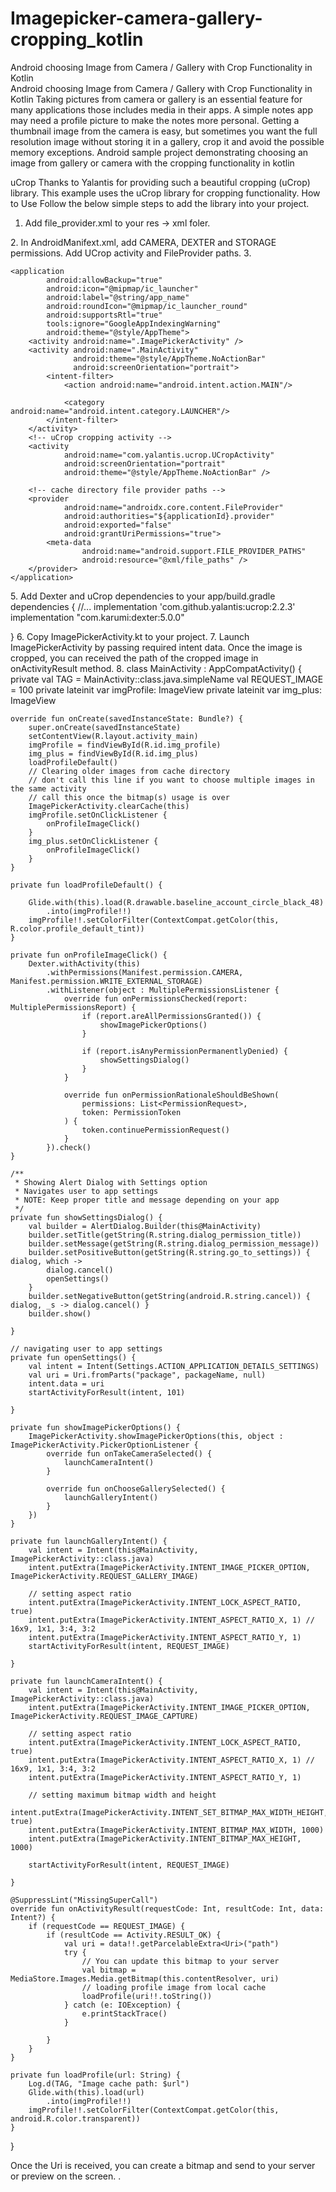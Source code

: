# Imagepicker-camera-gallery-cropping_kotlin
Android choosing Image from Camera / Gallery with Crop Functionality in Kotlin  
Android choosing Image from Camera / Gallery with Crop Functionality in Kotlin
Taking pictures from camera or gallery is an essential feature for many applications those includes media in their apps. A simple notes app may need a profile picture to make the notes more personal. Getting a thumbnail image from the camera is easy, but sometimes you want the full resolution image without storing it in a gallery, crop it and avoid the possible memory exceptions.
Android sample project demonstrating choosing an image from gallery or camera with the cropping functionality in kotlin

uCrop
Thanks to Yalantis for providing such a beautiful cropping (uCrop) library. This example uses the uCrop library for cropping functionality.
How to Use
Follow the below simple steps to add the library into your project.
1.	Add file_provider.xml to your res -> xml foler.
<?xml version="1.0" encoding="utf-8"?>
<paths>
    <external-cache-path
        name="cache"
        path="camera" />
</paths>
2.	In AndroidManifext.xml, add CAMERA, DEXTER and STORAGE permissions. Add UCrop activity and FileProvider paths.
3.	<?xml version="1.0" encoding="utf-8"?>
<manifest xmlns:android="http://schemas.android.com/apk/res/android"
          xmlns:tools="http://schemas.android.com/tools"
          package="com.app.imagepicker_cropping_kotlin">
    <uses-permission android:name="android.permission.INTERNET"/>
    <uses-permission android:name="android.permission.CAMERA"/>
    <uses-permission android:name="android.permission.READ_EXTERNAL_STORAGE"/>
    <uses-permission android:name="android.permission.WRITE_EXTERNAL_STORAGE"/>

    <application
            android:allowBackup="true"
            android:icon="@mipmap/ic_launcher"
            android:label="@string/app_name"
            android:roundIcon="@mipmap/ic_launcher_round"
            android:supportsRtl="true"
            tools:ignore="GoogleAppIndexingWarning"
            android:theme="@style/AppTheme">
        <activity android:name=".ImagePickerActivity" />
        <activity android:name=".MainActivity"
                  android:theme="@style/AppTheme.NoActionBar"
                  android:screenOrientation="portrait">
            <intent-filter>
                <action android:name="android.intent.action.MAIN"/>

                <category android:name="android.intent.category.LAUNCHER"/>
            </intent-filter>
        </activity>
        <!-- uCrop cropping activity -->
        <activity
                android:name="com.yalantis.ucrop.UCropActivity"
                android:screenOrientation="portrait"
                android:theme="@style/AppTheme.NoActionBar" />

        <!-- cache directory file provider paths -->
        <provider
                android:name="androidx.core.content.FileProvider"
                android:authorities="${applicationId}.provider"
                android:exported="false"
                android:grantUriPermissions="true">
            <meta-data
                    android:name="android.support.FILE_PROVIDER_PATHS"
                    android:resource="@xml/file_paths" />
        </provider>
    </application>

</manifest>
5.	Add Dexter and uCrop dependencies to your app/build.gradle
dependencies {
    //...
		implementation 'com.github.yalantis:ucrop:2.2.3'
implementation "com.karumi:dexter:5.0.0"


}
6.	Copy ImagePickerActivity.kt to your project.
7.	Launch ImagePickerActivity by passing required intent data. Once the image is cropped, you can received the path of the cropped image in onActivityResult method.
8.	class MainActivity : AppCompatActivity() {
    private val TAG = MainActivity::class.java.simpleName
    val REQUEST_IMAGE = 100
    private lateinit var imgProfile: ImageView
    private lateinit var img_plus: ImageView

    override fun onCreate(savedInstanceState: Bundle?) {
        super.onCreate(savedInstanceState)
        setContentView(R.layout.activity_main)
        imgProfile = findViewById(R.id.img_profile)
        img_plus = findViewById(R.id.img_plus)
        loadProfileDefault()
        // Clearing older images from cache directory
        // don't call this line if you want to choose multiple images in the same activity
        // call this once the bitmap(s) usage is over
        ImagePickerActivity.clearCache(this)
        imgProfile.setOnClickListener {
            onProfileImageClick()
        }
        img_plus.setOnClickListener {
            onProfileImageClick()
        }
    }

    private fun loadProfileDefault() {

        Glide.with(this).load(R.drawable.baseline_account_circle_black_48)
            .into(imgProfile!!)
        imgProfile!!.setColorFilter(ContextCompat.getColor(this, R.color.profile_default_tint))
    }

    private fun onProfileImageClick() {
        Dexter.withActivity(this)
            .withPermissions(Manifest.permission.CAMERA, Manifest.permission.WRITE_EXTERNAL_STORAGE)
            .withListener(object : MultiplePermissionsListener {
                override fun onPermissionsChecked(report: MultiplePermissionsReport) {
                    if (report.areAllPermissionsGranted()) {
                        showImagePickerOptions()
                    }

                    if (report.isAnyPermissionPermanentlyDenied) {
                        showSettingsDialog()
                    }
                }

                override fun onPermissionRationaleShouldBeShown(
                    permissions: List<PermissionRequest>,
                    token: PermissionToken
                ) {
                    token.continuePermissionRequest()
                }
            }).check()
    }

    /**
     * Showing Alert Dialog with Settings option
     * Navigates user to app settings
     * NOTE: Keep proper title and message depending on your app
     */
    private fun showSettingsDialog() {
        val builder = AlertDialog.Builder(this@MainActivity)
        builder.setTitle(getString(R.string.dialog_permission_title))
        builder.setMessage(getString(R.string.dialog_permission_message))
        builder.setPositiveButton(getString(R.string.go_to_settings)) { dialog, which ->
            dialog.cancel()
            openSettings()
        }
        builder.setNegativeButton(getString(android.R.string.cancel)) { dialog, _s -> dialog.cancel() }
        builder.show()

    }

    // navigating user to app settings
    private fun openSettings() {
        val intent = Intent(Settings.ACTION_APPLICATION_DETAILS_SETTINGS)
        val uri = Uri.fromParts("package", packageName, null)
        intent.data = uri
        startActivityForResult(intent, 101)

    }

    private fun showImagePickerOptions() {
        ImagePickerActivity.showImagePickerOptions(this, object : ImagePickerActivity.PickerOptionListener {
            override fun onTakeCameraSelected() {
                launchCameraIntent()
            }

            override fun onChooseGallerySelected() {
                launchGalleryIntent()
            }
        })
    }

    private fun launchGalleryIntent() {
        val intent = Intent(this@MainActivity, ImagePickerActivity::class.java)
        intent.putExtra(ImagePickerActivity.INTENT_IMAGE_PICKER_OPTION, ImagePickerActivity.REQUEST_GALLERY_IMAGE)

        // setting aspect ratio
        intent.putExtra(ImagePickerActivity.INTENT_LOCK_ASPECT_RATIO, true)
        intent.putExtra(ImagePickerActivity.INTENT_ASPECT_RATIO_X, 1) // 16x9, 1x1, 3:4, 3:2
        intent.putExtra(ImagePickerActivity.INTENT_ASPECT_RATIO_Y, 1)
        startActivityForResult(intent, REQUEST_IMAGE)

    }

    private fun launchCameraIntent() {
        val intent = Intent(this@MainActivity, ImagePickerActivity::class.java)
        intent.putExtra(ImagePickerActivity.INTENT_IMAGE_PICKER_OPTION, ImagePickerActivity.REQUEST_IMAGE_CAPTURE)

        // setting aspect ratio
        intent.putExtra(ImagePickerActivity.INTENT_LOCK_ASPECT_RATIO, true)
        intent.putExtra(ImagePickerActivity.INTENT_ASPECT_RATIO_X, 1) // 16x9, 1x1, 3:4, 3:2
        intent.putExtra(ImagePickerActivity.INTENT_ASPECT_RATIO_Y, 1)

        // setting maximum bitmap width and height
        intent.putExtra(ImagePickerActivity.INTENT_SET_BITMAP_MAX_WIDTH_HEIGHT, true)
        intent.putExtra(ImagePickerActivity.INTENT_BITMAP_MAX_WIDTH, 1000)
        intent.putExtra(ImagePickerActivity.INTENT_BITMAP_MAX_HEIGHT, 1000)

        startActivityForResult(intent, REQUEST_IMAGE)

    }

    @SuppressLint("MissingSuperCall")
    override fun onActivityResult(requestCode: Int, resultCode: Int, data: Intent?) {
        if (requestCode == REQUEST_IMAGE) {
            if (resultCode == Activity.RESULT_OK) {
                val uri = data!!.getParcelableExtra<Uri>("path")
                try {
                    // You can update this bitmap to your server
                    val bitmap = MediaStore.Images.Media.getBitmap(this.contentResolver, uri)
                    // loading profile image from local cache
                    loadProfile(uri!!.toString())
                } catch (e: IOException) {
                    e.printStackTrace()
                }

            }
        }
    }

    private fun loadProfile(url: String) {
        Log.d(TAG, "Image cache path: $url")
        Glide.with(this).load(url)
            .into(imgProfile!!)
        imgProfile!!.setColorFilter(ContextCompat.getColor(this, android.R.color.transparent))
    }
}


Once the Uri is received, you can create a bitmap and send to your server or preview on the screen.
.
